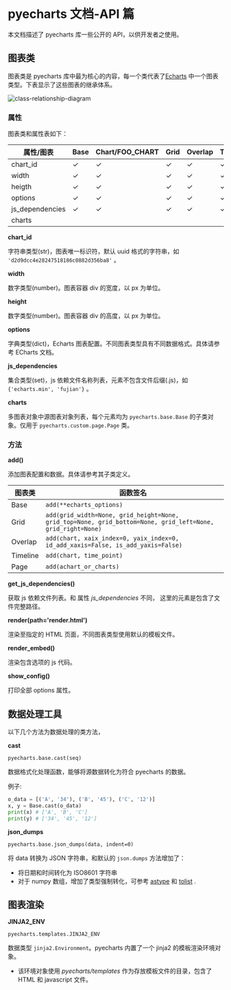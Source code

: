 # pyecharts 文档-API 篇

本文档描述了 pyecharts 库一些公开的 API，以供开发者之使用。

## 图表类

图表类是 pyecharts 库中最为核心的内容，每一个类代表了[Echarts](http://echarts.baidu.com/) 中一个图表类型。下表显示了这些图表的继承体系。

![class-relationship-diagram](https://github.com/chenjiandongx/pyecharts/blob/master/images/class-relationship-diagram.png)
### 属性

图表类和属性表如下：

| 属性/图表        | Base | Chart/FOO_CHART | Grid | Overlap | Timeline | Page |
| --------------- | ---- | --------------- | ---- | ------- | -------- | ---- |
| chart_id        | ✓    | ✓               | ✓    | ✓       | ✓        |      |
| width           | ✓    | ✓               | ✓    | ✓       | ✓        |      |
| heigth          | ✓    | ✓               | ✓    | ✓       | ✓        |      |
| options         | ✓    | ✓               | ✓    | ✓       | ✓        |      |
| js_dependencies | ✓    | ✓               | ✓    | ✓       | ✓        | ✓    |
| charts          |      |                 |      |         |          | ✓    |

**chart_id**

字符串类型(str)，图表唯一标识符，默认 uuid 格式的字符串，如 `'d2d9dcc4e28247518186c0882d356ba8'` 。

**width**

数字类型(number)。图表容器 div 的宽度，以 px 为单位。

**height**

数字类型(number)。图表容器 div 的高度，以 px 为单位。

**options**

字典类型(dict)，Echarts 图表配置。不同图表类型具有不同数据格式。具体请参考 ECharts 文档。

**js_dependencies**

集合类型(set)，js 依赖文件名称列表，元素不包含文件后缀(.js)，如 `{'echarts.min', 'fujian'}` 。

**charts**

多图表对象中源图表对象列表，每个元素均为 `pyecharts.base.Base` 的子类对象。仅用于 `pyecharts.custom.page.Page` 类。

### 方法

**add()**


添加图表配置和数据。具体请参考其子类定义。

| 图表类      | 函数签名                                     |
| -------- | ---------------------------------------- |
| Base     | `add(**echarts_options)`           |
| Grid     | `add(grid_width=None, grid_height=None, grid_top=None, grid_bottom=None, grid_left=None, grid_right=None)` |
| Overlap  | `add(chart, xaix_index=0, yaix_index=0, id_add_xaxis=False, is_add_yaxis=False)` |
| Timeline | `add(chart, time_point)`           |
| Page     | `add(achart_or_charts)`            |

**get_js_dependencies()**

获取 js 依赖文件列表。和 属性 *js_dependencies* 不同， 这里的元素是包含了文件完整路径。

**render(path='render.html')**

渲染至指定的 HTML 页面，不同图表类型使用默认的模板文件。

**render_embed()**

渲染包含选项的 js 代码。

**show_config()**

打印全部 options 属性。

## 数据处理工具

以下几个方法为数据处理的类方法，

**cast**

`pyecharts.base.cast(seq)`

数据格式化处理函数，能够将源数据转化为符合 pyecharts 的数据。

例子:

```python
o_data = [('A', '34'), ('B', '45'), ('C', '12')]
x, y = Base.cast(o_data)
print(x) # ['A', 'B', 'C']
print(y) # ['34', '45', '12']
```

**json_dumps**

`pyecharts.base.json_dumps(data, indent=0)`

将 data 转换为 JSON 字符串，和默认的 `json.dumps` 方法增加了：

- 将日期和时间转化为 ISO8601 字符串
- 对于 numpy 数组，增加了类型强制转化，可参考 [astype](https://docs.scipy.org/doc/numpy/reference/generated/numpy.ndarray.astype.html) 和 [tolist](https://docs.scipy.org/doc/numpy/reference/generated/numpy.ndarray.tolist.html) .

## 图表渲染

**JINJA2_ENV**

`pyecharts.templates.JINJA2_ENV`

数据类型 `jinja2.Environment`。pyecharts 内置了一个 jinja2 的模板渲染环境对象。

- 该环境对象使用 *pyecharts/templates* 作为存放模板文件的目录，包含了 HTML 和 javascript 文件。